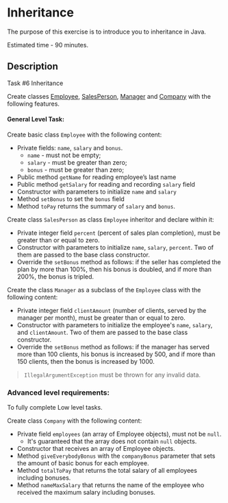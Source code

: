 #	Inheritance

The purpose of this exercise is to introduce you to inheritance in Java.

Estimated time - 90 minutes.

## Description

Task #6 Inheritance

Create classes [Employee](src/main/java/com/inheritance/Employee.java), 
[SalesPerson](src/main/java/com/inheritance/SalesPerson.java), 
[Manager](src/main/java/com/inheritance/Manager.java) and 
[Company](src/main/java/com/inheritance/Company.java) with the following features.

#### General Level Task:

Create basic class `Employee` with the following content:

- Private fields: `name`, `salary` and `bonus`. 
  - `name` - must not be empty;
  - `salary` - must be greater than zero;
  - `bonus` - must be greater than zero;
- Public method `getName` for reading employee’s last name
- Public method `getSalary` for reading and recording `salary` field
- Constructor with parameters to initialize `name` and `salary`
- Method `setBonus` to set the `bonus` field
- Method `toPay` returns the summary of `salary` and `bonus`.

Create class `SalesPerson` as class `Employee` inheritor and declare within it:

- Private integer field `percent` (percent of sales plan completion), 
  must be greater than or equal to zero.
- Constructor with parameters to initialize `name`, `salary`, `percent`. 
  Two of them are passed to the base class constructor.
- Override the `setBonus` method as follows: 
  if the seller has completed the plan by more than 100%, 
  then his bonus is doubled, and if more than 200%, 
  the bonus is tripled.

Create the class `Manager` as a subclass of the `Employee` class with the following content:
- Private integer field `clientAmount` (number of clients, served by the manager per month),
  must be greater than or equal to zero.
- Constructor with parameters to initialize the employee's `name`, `salary`, and `clientAmount`. 
  Two of them are passed to the base class constructor.
- Override the `setBonus` method as follows: 
  if the manager has served more than 100 clients, 
  his bonus is increased by 500, and if more than 150 clients, 
  then the bonus is increased by 1000.

> `IllegalArgumentException` must be thrown for any invalid data.

### Advanced level requirements:

To fully complete Low level tasks.

Create class `Company` with the following content:

- Private field `employees` (an array of Employee objects), must not be `null`.
  - It's guaranteed that the array does not contain `null` objects.
- Constructor that receives an array of Employee objects.
- Method `giveEverybodyBonus` with the `companyBonus` parameter
  that sets the amount of basic bonus for each employee.
- Method `totalToPay` that returns the total salary of all employees including bonuses.
- Method `nameMaxSalary` that returns the name of the employee who received the maximum salary including bonuses.
